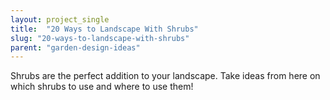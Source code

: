 ```yaml
---
layout: project_single
title:  "20 Ways to Landscape With Shrubs"
slug: "20-ways-to-landscape-with-shrubs"
parent: "garden-design-ideas"
---
```

Shrubs are the perfect addition to your landscape. Take ideas from here on which shrubs to use and where to use them!